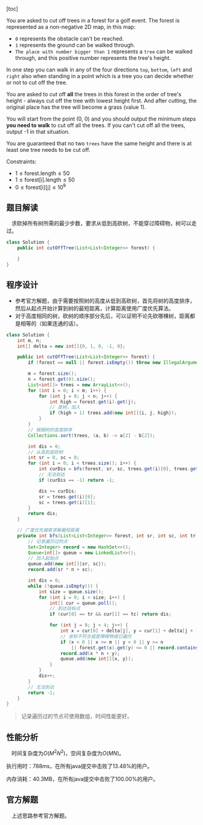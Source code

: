 [toc]

You are asked to cut off trees in a forest for a golf event. The forest is represented as a non-negative 2D map, in this map:

* `0` represents the obstacle can't be reached.
* `1` represents the ground can be walked through.
* `The place with number bigger than 1` represents a `tree` can be walked through, and this positive number represents the tree's height.

In one step you can walk in any of the four directions `top`, `bottom`, `left` and `right` also when standing in a point which is a tree you can decide whether or not to cut off the tree.

You are asked to cut off **all** the trees in this forest in the order of tree's height - always cut off the tree with lowest height first. And after cutting, the original place has the tree will become a grass (value 1).

You will start from the point (0, 0) and you should output the minimum steps **you need to walk** to cut off all the trees. If you can't cut off all the trees, output -1 in that situation.

You are guaranteed that no two `trees` have the same height and there is at least one tree needs to be cut off.



Constraints:

* $1 \le \text{forest.length} \le 50$
* $1 \le \text{forest[i].length} \le 50$
* $0 \le \text{forest[i][j]} \le 10^9$



## 题目解读

&emsp;求砍掉所有树所需的最少步数，要求从低到高砍树，不能穿过障碍物，树可以走过。

```java
class Solution {
    public int cutOffTree(List<List<Integer>> forest) {

    }
}
```

## 程序设计

* 参考官方解题，由于需要按照树的高度从低到高砍树，首先将树的高度排序，然后从起点开始计算到树的最短距离，计算距离使用广度优先算法。
* 对于高度相同的树，砍树的顺序部分先后，可以证明不论先砍哪棵树，距离都是相等的（如果连通的话）。

```java
class Solution {
    int m, n;
    int[] delta = new int[]{0, 1, 0, -1, 0};

    public int cutOffTree(List<List<Integer>> forest) {
        if (forest == null || forest.isEmpty()) throw new IllegalArgumentException("invalid param");

        m = forest.size();
        n = forest.get(0).size();
        List<int[]> trees = new ArrayList<>();
        for (int i = 0; i < m; i++) {
            for (int j = 0; j < n; j++) {
                int high = forest.get(i).get(j);
                // 是树，加入
                if (high > 1) trees.add(new int[]{i, j, high});
            }
        }
        // 根据树的高度排序
        Collections.sort(trees, (a, b) -> a[2] - b[2]);

        int dis = 0;
        // 从高到底砍树
        int sr = 0, sc = 0;
        for (int i = 0; i < trees.size(); i++) {
            int curDis = bfs(forest, sr, sc, trees.get(i)[0], trees.get(i)[1]);
            // 无法到达
            if (curDis == -1) return -1;

            dis += curDis;
            sr = trees.get(i)[0];
            sc = trees.get(i)[1];
        }
        return dis;
    }

    // 广度优先搜索求解最短距离
    private int bfs(List<List<Integer>> forest, int sr, int sc, int tr, int tc) {
        // 记录遍历过的点
        Set<Integer> record = new HashSet<>();
        Queue<int[]> queue = new LinkedList<>();
        // 加入起始点
        queue.add(new int[]{sr, sc});
        record.add(sr * n + sc);

        int dis = 0;
        while (!queue.isEmpty()) {
            int size = queue.size();
            for (int i = 0; i < size; i++) {
                int[] cur = queue.poll();
                // 到达目标点
                if (cur[0] == tr && cur[1] == tc) return dis;

                for (int j = 0; j < 4; j++) {
                    int x = cur[0] + delta[j], y = cur[1] + delta[j + 1];
                    // 坐标不符合或是障碍物或已遍历
                    if (x < 0 || x >= m || y < 0 || y >= n
                        || forest.get(x).get(y) <= 0 || record.contains(x * n + y)) continue;
                    record.add(x * n + y);
                    queue.add(new int[]{x, y});
                }
            }
            dis++;
        }
        // 无法到达
        return -1;
    }
}
```

> 记录遍历过的节点可使用数组，时间性能更好。

## 性能分析

&emsp;时间复杂度为$O(M^2N^2)$，空间复杂度为$O(MN)$。

执行用时：788ms，在所有java提交中击败了13.48%的用户。

内存消耗：40.3MB，在所有java提交中击败了100.00%的用户。

## 官方解题

&emsp;上述思路参考官方解题。
